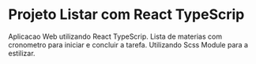 # Projeto Listar com React TypeScrip
Aplicacao Web utilizando React TypeScrip. Lista de materias com cronometro para iniciar e concluir a tarefa. Utilizando Scss Module para a estilizar. 
